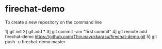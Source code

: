 firechat-demo
=============

To create a new repository on the command line

1] git init
2] git add *
3] git commit -am "first commit"
4] git remote add firechat-demo https://github.com/Thirunavukkarasu/firechat-demo.git
5] git push -u firechat-demo master

